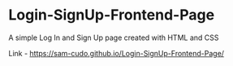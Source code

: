 # Login-SignUp-Frontend-Page
A simple Log In and Sign Up page created with HTML and CSS

Link - https://sam-cudo.github.io/Login-SignUp-Frontend-Page/
